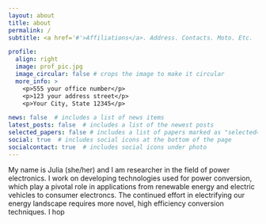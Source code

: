 ```yaml
---
layout: about
title: about
permalink: /
subtitle: <a href='#'>Affiliations</a>. Address. Contacts. Moto. Etc.

profile:
  align: right
  image: prof_pic.jpg
  image_circular: false # crops the image to make it circular
  more_info: >
    <p>555 your office number</p>
    <p>123 your address street</p>
    <p>Your City, State 12345</p>

news: false  # includes a list of news items
latest_posts: false  # includes a list of the newest posts
selected_papers: false # includes a list of papers marked as "selected={true}"
social: true  # includes social icons at the bottom of the page
socialcontact: true  # includes social icons under photo
---
```


My name is Julia (she/her) and I am researcher in the field of power electronics. I work on developing technologies used for power conversion, which play a pivotal role in applications from renewable energy and electric vehicles to consumer electroncs. The continued effort in   electrifying our energy landscape requires more novel, high efficiency conversion techniques. I hop